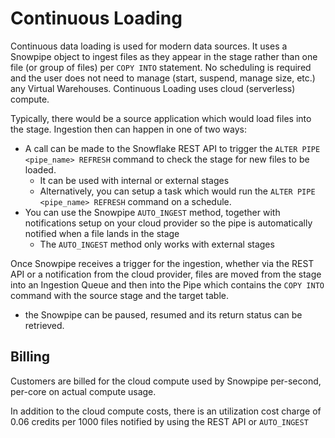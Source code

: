 # Continuous Loading #

Continuous data loading is used for modern data sources. It uses a Snowpipe object to ingest files as they appear in the stage rather than one file (or group of files) per `COPY INTO` statement. No scheduling is required and the user does not need to manage (start, suspend, manage size, etc.) any Virtual Warehouses. Continuous Loading uses cloud (serverless) compute.

Typically, there would be a source application which would load files into the stage. Ingestion then can happen in one of two ways:
* A call can be made to the Snowflake REST API to trigger the `ALTER PIPE <pipe_name> REFRESH` command to check the stage for new files to be loaded.
  * It can be used with internal or external stages
  * Alternatively, you can setup a task which would run the `ALTER PIPE <pipe_name> REFRESH` command on a schedule.
* You can use the Snowpipe `AUTO_INGEST` method, together with notifications setup on your cloud provider so the pipe is automatically notified when a file lands in the stage
  * The `AUTO_INGEST` method only works with external stages

Once Snowpipe receives a trigger for the ingestion, whether via the REST API or a notification from the cloud provider, files are moved from the stage into an Ingestion Queue and then into the Pipe which contains the `COPY INTO` command with the source stage and the target table.
* the Snowpipe can be paused, resumed and its return status can be retrieved.

## Billing ##
Customers are billed for the cloud compute used by Snowpipe per-second, per-core on actual compute usage.

In addition to the cloud compute costs, there is an utilization cost charge of 0.06 credits per 1000 files notified by using the REST API or `AUTO_INGEST`
